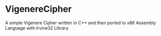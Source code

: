# VigenereCipher

A simple Vigenere Cipher written in C++ and then ported to x86 Assembly Language with Irvine32 Library
